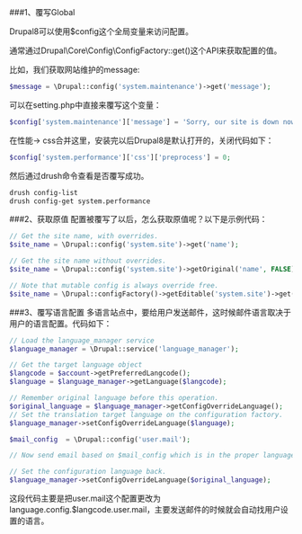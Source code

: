 ###1、覆写Global

Drupal8可以使用$config这个全局变量来访问配置。

通常通过Drupal\Core\Config\ConfigFactory::get()这个API来获取配置的值。

比如，我们获取网站维护的message:

```php
$message = \Drupal::config('system.maintenance')->get('message');
```

可以在setting.php中直接来覆写这个变量：
```php
$config['system.maintenance']['message'] = 'Sorry, our site is down now.';
```

在性能-> css合并这里，安装完以后Drupal8是默认打开的，关闭代码如下：

```php
$config['system.performance']['css']['preprocess'] = 0;
```

然后通过drush命令查看是否覆写成功。
```bash
drush config-list
drush config-get system.performance
```

###2、获取原值
配置被覆写了以后，怎么获取原值呢？以下是示例代码：

```php
// Get the site name, with overrides.
$site_name = \Drupal::config('system.site')->get('name');

// Get the site name without overrides.
$site_name = \Drupal::config('system.site')->getOriginal('name', FALSE);

// Note that mutable config is always override free.
$site_name = \Drupal::configFactory()->getEditable('system.site')->get('name');
```

###3、覆写语言配置
多语言站点中，要给用户发送邮件，这时候邮件语言取决于用户的语言配置。代码如下：

```php
// Load the language_manager service
$language_manager = \Drupal::service('language_manager');

// Get the target language object
$langcode = $account->getPreferredLangcode();
$language = $language_manager->getLanguage($langcode);

// Remember original language before this operation.
$original_language = $language_manager->getConfigOverrideLanguage();
// Set the translation target language on the configuration factory.
$language_manager->setConfigOverrideLanguage($language);

$mail_config  = \Drupal::config('user.mail');

// Now send email based on $mail_config which is in the proper language.

// Set the configuration language back.
$language_manager->setConfigOverrideLanguage($original_language);
```

这段代码主要是把user.mail这个配置更改为language.config.$langcode.user.mail，主要发送邮件的时候就会自动找用户设置的语言。
